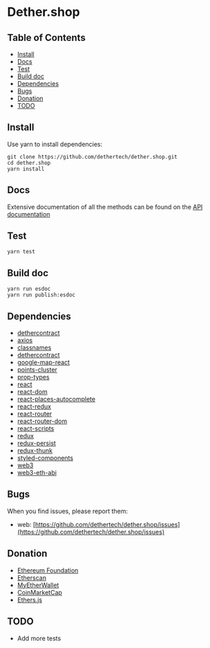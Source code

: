 # Dether.shop

## Table of Contents

* [Install](#install)
* [Docs](#docs)
* [Test](#test)
* [Build doc](#build-doc)
* [Dependencies](#dependencies)
* [Bugs](#bugs)
* [Donation](#donation)
* [TODO](#todo)

## Install

Use yarn to install dependencies:

```
git clone https://github.com/dethertech/dether.shop.git
cd dether.shop
yarn install
```

## Docs

Extensive documentation of all the methods can be found on the [API documentation](https://dethertech.github.io/dether.shop)

## Test
```
yarn test
```

## Build doc
```
yarn run esdoc
yarn run publish:esdoc
```

## Dependencies

* [dethercontract](https://github.com/dethertech/dethercontracts.git)
* [axios](https://github.com/axios/axios)
* [classnames](https://github.com/JedWatson/classnames)
* [dethercontract](https://github.com/dethertech/detherContracts)
* [google-map-react](https://github.com/istarkov/google-map-react)
* [points-cluster](https://github.com/mapbox/supercluster)
* [prop-types](https://github.com/facebook/prop-types)
* [react](https://github.com/facebook/react)
* [react-dom](https://github.com/facebook/react)
* [react-places-autocomplete](https://github.com/kenny-hibino/react-places-autocomplete)
* [react-redux](https://github.com/reactjs/react-redux)
* [react-router](https://github.com/ReactTraining/react-router)
* [react-router-dom](https://github.com/ReactTraining/react-router)
* [react-scripts](https://github.com/facebook/create-react-app)
* [redux](https://github.com/reactjs/redux)
* [redux-persist](https://github.com/rt2zz/redux-persist)
* [redux-thunk](https://github.com/gaearon/redux-thunk)
* [styled-components](https://github.com/styled-components/styled-components)
* [web3](https://github.com/ethereum/web3.js)
* [web3-eth-abi](https://github.com/ethereum/web3.js)

## Bugs

When you find issues, please report them:

* web: [https://github.com/dethertech/dether.shop/issues](https://github.com/dethertech/dether.shop/issues)


## Donation
* [Ethereum Foundation](https://ethereum.org/donate)
* [Etherscan](https://etherscan.io/address/0x71c7656ec7ab88b098defb751b7401b5f6d8976f)
* [MyEtherWallet](https://etherscan.io/address/0x7cB57B5A97eAbe94205C07890BE4c1aD31E486A8)
* [CoinMarketCap](https://etherscan.io/address/0x0074709077B8AE5a245E4ED161C971Dc4c3C8E2B)
* [Ethers.js](https://etherscan.io/address/0xEA517D5a070e6705Cc5467858681Ed953d285Eb9)

## TODO
* Add more tests
